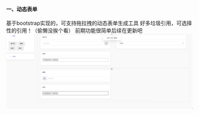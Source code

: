 #### 一、动态表单
基于bootstrap实现的，可支持拖拉拽的动态表单生成工具
好多垃圾引用，可选择性的引用！（偷懒没挨个看）
前期功能很简单后续在更新吧
![效果如下](https://github.com/xutao0726/drags/blob/master/drags/20190523145206.jpg)